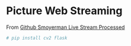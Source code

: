 Picture Web Streaming
==

From [Github Smoyerman Live Stream Processed](https://raw.githubusercontent.com/smoyerman/EdisonWebVideoProcessed/master/LiveStreamProcessed.py)

```sh
# pip install cv2 flask
```



